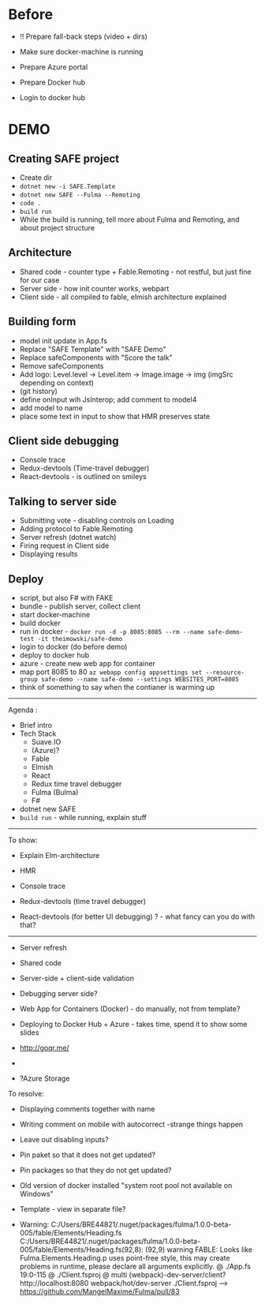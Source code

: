 # Before

* !! Prepare fall-back steps (video + dirs)

* Make sure docker-machine is running
* Prepare Azure portal
* Prepare Docker hub
* Login to docker hub

# DEMO

## Creating SAFE project

* Create dir
* `dotnet new -i SAFE.Template`
* `dotnet new SAFE --Fulma --Remoting`
* `code .`
* `build run`
* While the build is running, tell more about Fulma and Remoting, and about project structure

## Architecture

* Shared code - counter type + Fable.Remoting - not restful, but just fine for our case
* Server side - how init counter works, webpart
* Client side - all compiled to fable, elmish architecture explained

## Building form 

* model init update in App.fs
* Replace "SAFE Template" with "SAFE Demo"
* Replace safeComponents with "Score the talk"
* Remove safeComponents
* Add logo: Level.level -> Level.item -> Image.image -> img (imgSrc depending on context)
* (git history)
* define onInput wih JsInterop; add comment to model4
* add model to name
* place some text in input to show that HMR preserves state

## Client side debugging

* Console trace
* Redux-devtools (Time-travel debugger)
* React-devtools - is outlined on smileys

## Talking to server side 

* Submitting vote - disabling controls on Loading
* Adding protocol to Fable.Remoting
* Server refresh (dotnet watch)
* Firing request in Client side
* Displaying results

## Deploy

* script, but also F# with FAKE
* bundle - publish server, collect client
* start docker-machine
* build docker
* run in docker -  `docker run -d -p 8085:8085 --rm --name safe-demo-test -it theimowski/safe-demo`
* login to docker (do before demo)
* deploy to docker hub
* azure - create new web app for container
* map port 8085 to 80 `az webapp config appsettings set --resource-group safe-demo --name safe-demo --settings WEBSITES_PORT=8085`
* think of something to say when the contianer is warming up

---

Agenda :

* Brief intro
* Tech Stack
  * Suave.IO
  * (Azure)?
  * Fable
  * Elmish
  * React
  * Redux time travel debugger
  * Fulma (Bulma)
  * F#
* dotnet new SAFE 
* `build run` - while running, explain stuff

---

To show:

* Explain Elm-architecture
 
* HMR

* Console trace
* Redux-devtools (time travel debugger)
* React-devtools (for better UI debugging) ? - what fancy can you do with that?

---

* Server refresh
* Shared code
* Server-side + client-side validation
* Debugging server side?
* Web App for Containers (Docker) - do manually, not from template?

* Deploying to Docker Hub + Azure - takes time, spend it to show some slides
* http://goqr.me/
* 
* ?Azure Storage

To resolve:

* Displaying comments together with name

* Writing comment on mobile with autocorrect -strange things happen
* Leave out disabling inputs?

* Pin paket so that it does not get updated?
* Pin packages so that they do not get updated?

* Old version of docker installed "system root pool not available on Windows"
* Template - view in separate file?

* Warning: C:/Users/BRE44821/.nuget/packages/fulma/1.0.0-beta-005/fable/Elements/Heading.fs
C:/Users/BRE44821/.nuget/packages/fulma/1.0.0-beta-005/fable/Elements/Heading.fs(92,8): (92,9) warning FABLE: Looks like Fulma.Elements.Heading.p uses point-free style, this may create problems in runtime, please declare all arguments explicitly.
 @ ./App.fs 19:0-115
 @ ./Client.fsproj
 @ multi (webpack)-dev-server/client?http://localhost:8080 webpack/hot/dev-server ./Client.fsproj 
 --> https://github.com/MangelMaxime/Fulma/pull/83 

